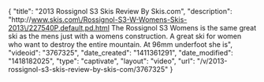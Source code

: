 {
    "title": "2013 Rossignol S3 Skis Review By Skis.com",
    "description": "http:\/\/www.skis.com\/Rossignol-S3-W-Womens-Skis-2013\/227540P,default,pd.html  The Rossignol S3 Womens is the same great ski as the mens just with a womens construction. A great ski for women who want to destroy the entire mountain. At 96mm underfoot she is",
    "videoid": "3767325",
    "date_created": "1411361291",
    "date_modified": "1418182025",
    "type": "captivate",
    "layout": "video",
    "url": "\/v\/2013-rossignol-s3-skis-review-by-skis-com\/3767325"
}